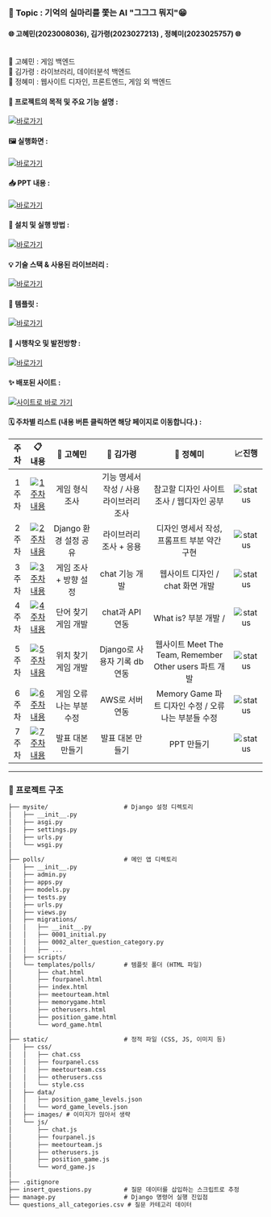 ### **🌸 Topic : 기억의 실마리를 쫓는 AI "그그그 뭐지"😁**  <br>
#### 🌐 고혜민(2023008036), 김가령(2023027213) , 정혜미(2023025757) 🌐<br><br>
👾 고혜민 : 게임 백엔드 <br>
👾 김가령 : 라이브러리, 데이터분석 백엔드 <br>
👾 정혜미 : 웹사이트 디자인, 프론트엔드, 게임 외 백엔드 <br>

#### 📌 프로젝트의 목적 및 주요 기능 설명 :
[![바로가기](https://img.shields.io/badge/%20바로가기-28a745)](./explanation/README.md)

#### 🖼️ 실행화면 :
[![바로가기](https://img.shields.io/badge/%20바로가기-28a745)](./DemoScreen/README.md)

#### 📥 PPT 내용 :
[![바로가기](https://img.shields.io/badge/%20바로가기-28a745)](./PPT/README.md)

#### 🚀 설치 및 실행 방법 :
[![바로가기](https://img.shields.io/badge/%20바로가기-28a745)](./Installation&Execution/README.md)

#### 💡 기술 스택  & 사용된 라이브러리 :
[![바로가기](https://img.shields.io/badge/%20바로가기-28a745)](StackTech) 

#### 📖 템플릿 :
[![바로가기](https://img.shields.io/badge/%20바로가기-28a745)](Template)

#### 🧪 시행착오 및 발전방향 :
[![바로가기](https://img.shields.io/badge/%20바로가기-28a745)](Trial&error)

#### ✨ 배포된 사이트 :<br>
[![사이트로 바로 가기](https://img.shields.io/badge/%20사이트로_바로가기-5C4033)](http://18.116.20.223:8000/)


#### 🗓️ 주차별 리스트 (내용 버튼 클릭하면 해당 페이지로 이동합니다.) :








| 주차                           | 📋내용                | 👩 고혜민             | 👩 김가령            | 👩 정혜미              | 📈진행     |
| :---------------------------: | :---------------------: | :-----------------:  | :---------------:  | :---------------------: | :---------: |
| 1주차     | [![1주차 내용](https://img.shields.io/badge/1주차_내용-60a5fa)](https://github.com/hyemi0622/KNU_SW_python_project_team_8/tree/main/Week/1st_Week) | 게임 형식 조사  | 기능 명세서 작성 / 사용 라이브러리 조사     | 참고할 디자인 사이트 조사 / 웹디자인 공부  |![status](https://img.shields.io/badge/Finish%20-009000) |
| 2주차 | [![2주차 내용](https://img.shields.io/badge/2주차_내용-60a5fa)](https://github.com/hyemi0622/KNU_SW_python_project_team_8/tree/main/Week/2nd_Week) | Django 환경 설정 공유 | 라이브러리 조사 + 응용 | 디자인 명세서 작성, 프롬프트 부분 약간 구현 |![status](https://img.shields.io/badge/Finish%20-009000) |
| 3주차 |  [![3주차 내용](https://img.shields.io/badge/3주차_내용-60a5fa)](https://github.com/hyemi0622/KNU_SW_python_project_team_8/tree/main/Week/3rd_Week) | 게임 조사 + 방향 설정 | chat 기능 개발 | 웹사이트 디자인 / chat 화면 개발 |![status](https://img.shields.io/badge/Finish%20-009000) |
| 4주차 | [![4주차 내용](https://img.shields.io/badge/4주차_내용-60a5fa)](https://github.com/hyemi0622/KNU_SW_python_project_team_8/tree/main/Week/4th_Week)  | 단어 찾기 게임 개발 | chat과 API 연동 | What is? 부분 개발 /  |![status](https://img.shields.io/badge/Finish%20-009000) |
| 5주차 | [![5주차 내용](https://img.shields.io/badge/5주차_내용-60a5fa)](https://github.com/hyemi0622/KNU_SW_python_project_team_8/tree/main/Week/5th_Week)  | 위치 찾기 게임 개발 |  Django로 사용자 기록 db 연동 | 웹사이트 Meet The Team, Remember Other users 파트 개발  |![status](https://img.shields.io/badge/Finish%20-009000) |
| 6주차 | [![6주차 내용](https://img.shields.io/badge/6주차_내용-60a5fa)](https://github.com/hyemi0622/KNU_SW_python_project_team_8/tree/main/Week/6th_Week)  | 게임 오류 나는 부분 수정 |  AWS로 서버 연동 |  Memory Game 파트 디자인 수정 / 오류 나는 부분들 수정  |![status](https://img.shields.io/badge/Finish%20-009000) |
| 7주차 | [![7주차 내용](https://img.shields.io/badge/7주차_내용-60a5fa)](https://github.com/hyemi0622/KNU_SW_python_project_team_8/tree/main/Week/7th_Week)  | 발표 대본 만들기 | 발표 대본 만들기 | PPT 만들기  |![status](https://img.shields.io/badge/Finish%20-009000) |

---
### 📁 프로젝트 구조
```markdown
├── mysite/                     # Django 설정 디렉토리
│   ├── __init__.py
│   ├── asgi.py
│   ├── settings.py
│   ├── urls.py
│   └── wsgi.py
│
├── polls/                      # 메인 앱 디렉토리
│   ├── __init__.py
│   ├── admin.py
│   ├── apps.py
│   ├── models.py
│   ├── tests.py
│   ├── urls.py
│   ├── views.py
│   ├── migrations/
│   │   ├── __init__.py
│   │   ├── 0001_initial.py
│   │   ├── 0002_alter_question_category.py
│   │   ├── ...
│   ├── scripts/
│   └── templates/polls/        # 템플릿 폴더 (HTML 파일)
│       ├── chat.html
│       ├── fourpanel.html
│       ├── index.html
│       ├── meetourteam.html
│       ├── memorygame.html
│       ├── otherusers.html
│       ├── position_game.html
│       └── word_game.html
│
├── static/                     # 정적 파일 (CSS, JS, 이미지 등)
│   ├── css/
│   │   ├── chat.css
│   │   ├── fourpanel.css
│   │   ├── meetourteam.css
│   │   ├── otherusers.css
│   │   └── style.css
│   ├── data/
│   │   ├── position_game_levels.json
│   │   └── word_game_levels.json
│   ├── images/ # 이미지가 믾아서 생략
│   └── js/
│       ├── chat.js
│       ├── fourpanel.js
│       ├── meetourteam.js
│       ├── otherusers.js
│       ├── position_game.js
│       └── word_game.js
│
├── .gitignore
├── insert_questions.py         # 질문 데이터를 삽입하는 스크립트로 추정
├── manage.py                   # Django 명령어 실행 진입점
└── questions_all_categories.csv # 질문 카테고리 데이터
```
